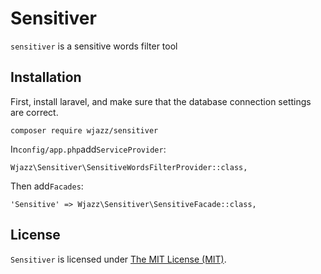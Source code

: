 Sensitiver
=====

`sensitiver` is a sensitive words filter tool

Installation
------------

First, install laravel, and make sure that the database connection settings are correct.

```
composer require wjazz/sensitiver
```

In`config/app.php`add`ServiceProvider`:

```
Wjazz\Sensitiver\SensitiveWordsFilterProvider::class,
```

Then add`Facades`:

```
'Sensitive' => Wjazz\Sensitiver\SensitiveFacade::class,
```

License
------------
`Sensitiver` is licensed under [The MIT License (MIT)](LICENSE).
